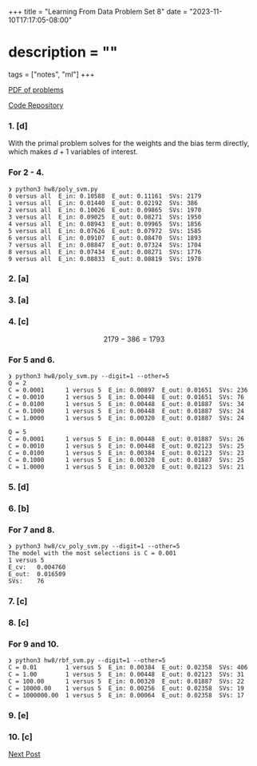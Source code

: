 +++
title = "Learning From Data Problem Set 8"
date = "2023-11-10T17:17:05-08:00"
# description = ""

tags = ["notes", "ml"]
+++

[PDF of problems](https://work.caltech.edu/homework/hw8.pdf)

[Code Repository](https://github.com/lienzhuzhu/lfd)


<h3>
1. [d]
</h3>

With the primal problem solves for the weights and the bias term directly, which makes $d+1$ variables of interest.


<h3>
For 2 - 4.
</h3>

```
❯ python3 hw8/poly_svm.py
0 versus all  E_in: 0.10588  E_out: 0.11161  SVs: 2179
1 versus all  E_in: 0.01440  E_out: 0.02192  SVs: 386
2 versus all  E_in: 0.10026  E_out: 0.09865  SVs: 1970
3 versus all  E_in: 0.09025  E_out: 0.08271  SVs: 1950
4 versus all  E_in: 0.08943  E_out: 0.09965  SVs: 1856
5 versus all  E_in: 0.07626  E_out: 0.07972  SVs: 1585
6 versus all  E_in: 0.09107  E_out: 0.08470  SVs: 1893
7 versus all  E_in: 0.08847  E_out: 0.07324  SVs: 1704
8 versus all  E_in: 0.07434  E_out: 0.08271  SVs: 1776
9 versus all  E_in: 0.08833  E_out: 0.08819  SVs: 1978
```

<h3>
2. [a]
</h3>


<h3>
3. [a]
</h3>

<h3>
4. [c]
</h3>

$$
2179 - 386 = 1793
$$



<h3>
For 5 and 6.
</h3>

```
❯ python3 hw8/poly_svm.py --digit=1 --other=5
Q = 2
C = 0.0001      1 versus 5  E_in: 0.00897  E_out: 0.01651  SVs: 236
C = 0.0010      1 versus 5  E_in: 0.00448  E_out: 0.01651  SVs: 76
C = 0.0100      1 versus 5  E_in: 0.00448  E_out: 0.01887  SVs: 34
C = 0.1000      1 versus 5  E_in: 0.00448  E_out: 0.01887  SVs: 24
C = 1.0000      1 versus 5  E_in: 0.00320  E_out: 0.01887  SVs: 24

Q = 5
C = 0.0001      1 versus 5  E_in: 0.00448  E_out: 0.01887  SVs: 26
C = 0.0010      1 versus 5  E_in: 0.00448  E_out: 0.02123  SVs: 25
C = 0.0100      1 versus 5  E_in: 0.00384  E_out: 0.02123  SVs: 23
C = 0.1000      1 versus 5  E_in: 0.00320  E_out: 0.01887  SVs: 25
C = 1.0000      1 versus 5  E_in: 0.00320  E_out: 0.02123  SVs: 21
```

<h3>
5. [d]
</h3>

<h3>
6. [b]
</h3>



<h3>
For 7 and 8.
</h3>

```
❯ python3 hw8/cv_poly_svm.py --digit=1 --other=5
The model with the most selections is C = 0.001
1 versus 5
E_cv:   0.004760
E_out:  0.016509
SVs:    76
```

<h3>
7. [c]
</h3>

<h3>
8. [c]
</h3>



<h3>
For 9 and 10.
</h3>

```
❯ python3 hw8/rbf_svm.py --digit=1 --other=5
C = 0.01        1 versus 5  E_in: 0.00384  E_out: 0.02358  SVs: 406
C = 1.00        1 versus 5  E_in: 0.00448  E_out: 0.02123  SVs: 31
C = 100.00      1 versus 5  E_in: 0.00320  E_out: 0.01887  SVs: 22
C = 10000.00    1 versus 5  E_in: 0.00256  E_out: 0.02358  SVs: 19
C = 1000000.00  1 versus 5  E_in: 0.00064  E_out: 0.02358  SVs: 17
```

<h3>
9. [e]
</h3>

<h3>
10. [c]
</h3>

[Next Post](../lfd-final)
